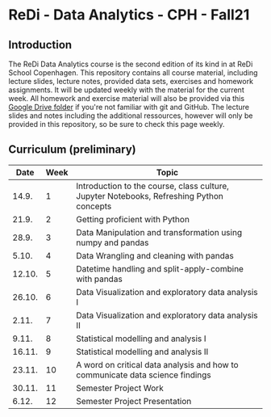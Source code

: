 # ReDi - Data Analytics - CPH - Fall21

## Introduction

The ReDi Data Analytics course is the second edition of its kind in at ReDi School Copenhagen. 
This repository contains all course material, including lecture slides, lecture notes, provided data sets, exercises and homework assignments.
It will be updated weekly with the material for the current week.
All homework and exercise material will also be provided via this [Google Drive folder](https://drive.google.com/drive/folders/1Ocf7Ecyfqz0gSPvYWKWRrEWR6c21E6gF?usp=sharing) if you're not familiar with git and GitHub. The lecture slides and notes including the additional ressources, however will only be provided in this repository, so be sure to check this page weekly.

## Curriculum (preliminary)

| Date   | Week | Topic                                                                                    |
|--------|------|------------------------------------------------------------------------------------------|
| 14.9.  | 1    | Introduction to the course, class culture, Jupyter Notebooks, Refreshing Python concepts |
| 21.9.  | 2    | Getting proficient with Python                                                           |
| 28.9.  | 3    | Data Manipulation and transformation using numpy and pandas                              |
| 5.10.  | 4    | Data Wrangling and cleaning with pandas                                                  |
| 12.10. | 5    | Datetime handling and split-apply-combine with pandas                                    |
| 26.10. | 6    | Data Visualization and exploratory data analysis I                                       |
| 2.11.  | 7    | Data Visualization and exploratory data analysis II                                      |
| 9.11.  | 8    | Statistical modelling and analysis I                                                     |
| 16.11. | 9    | Statistical modelling and analysis II                                                    |
| 23.11. | 10   | A word on critical data analysis and how to communicate data science findings            |
| 30.11. | 11   | Semester Project Work                                                                    |
| 6.12.  | 12   | Semester Project Presentation                                                            |




